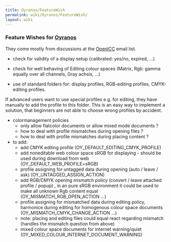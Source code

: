 ```yaml
---
title: Oyranos/FeatureWish
permalink: wiki/Oyranos/FeatureWish/
layout: wiki
---
```


### Feature Wishes for [Oyranos](/wiki/Oyranos "wikilink")

They come mostly from discussions at the [OpenICC](/wiki/OpenICC "wikilink")
email list.

-   check for validity of a display setup (calibrated: yes/no, expired,
    ...)

<!-- -->

-   check for well behaving of Editing colour spaces (Matrix, Rgb: gamma
    equally over all channels, Gray achsis, ...)

<!-- -->

-   use of standard folders for: display profiles, RGB-editing profiles,
    CMYK-editing profiles.

If advanced users want to use special profiles e.g. for editing, they
have manually to add the profile to this folder. This is an easy way to
implement a solution, that beginners are not able to choose wrong
profiles by accident.

-   colormanagement policies
    -   only allow flatcolor documents or allow mixed mode documents ?
    -   how to deal with profile mismatches during opening files ?
    -   how to deal with profile mismatches during placing content ?
-   to add:
    -   add CMYK editing profile (OY\_DEFAULT\_EDITING\_CMYK\_PROFILE)
    -   add noneditable web colour space sRGB for displaying - should be
        used during download from web (OY\_DEFAULT\_WEB\_PROFILE=sRGB)
    -   profile assigning for untagged data during opening (auto / leave
        / ask) (OY\_UNTAGGED\_ASSIGN\_ACTION)
    -   add RGB/CMYK opening mismatch policy (convert / leave attached
        profile / popup) , in an pure sRGB environment it could be used
        to make all unknown Rgb content equal
        (OY\_MISMATCH\_RGB\_OPEN\_ACTION ...)
    -   profile assigning for mismatched data during editing policy,
        harmonice during editing for homogenous colour space documents
        (OY\_MISMATCH\_CMYK\_CHANGE\_ACTION ...)
    -   note: placing and editing files could equal react regarding
        mismatch (handles the mismatch question from above)
    -   mixed colour space documents for internet warning/quiet
        (OY\_MIXED\_COLOUR\_INTERNET\_DOCUMENT\_WARNING)

